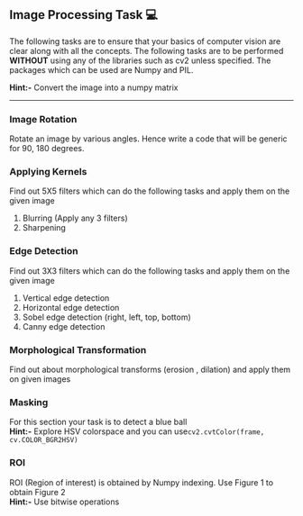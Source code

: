 ## Image Processing Task :computer:

The following tasks are to ensure that your basics of computer vision are clear along with all the concepts. 
The following tasks are to be performed **WITHOUT** using any of the libraries such as cv2 unless specified. 
The packages which can be used are Numpy and PIL. 

**Hint:-** Convert the image into a numpy matrix  

---
### Image Rotation

Rotate an image by various angles. 
Hence write a code that will be generic for 90, 180 degrees.

### Applying Kernels

Find out 5X5  filters which can do the following tasks and apply them on the given image
1. Blurring (Apply any 3 filters)
2. Sharpening

### Edge Detection

Find out 3X3 filters which can do the following tasks and apply them on the given image
1. Vertical edge detection
2. Horizontal edge detection
3. Sobel edge detection (right, left, top, bottom)
4. Canny edge detection

### Morphological Transformation

Find out about morphological transforms (erosion , dilation) and apply them on given images

### Masking

For this section your task is to detect a blue ball  
**Hint:-** Explore HSV colorspace and you can use ​`cv2.cvtColor(frame, cv.COLOR_BGR2HSV)`

### ROI

ROI (Region of interest) is obtained by Numpy indexing. Use Figure 1 to obtain Figure 2  
**Hint:-** Use bitwise operations